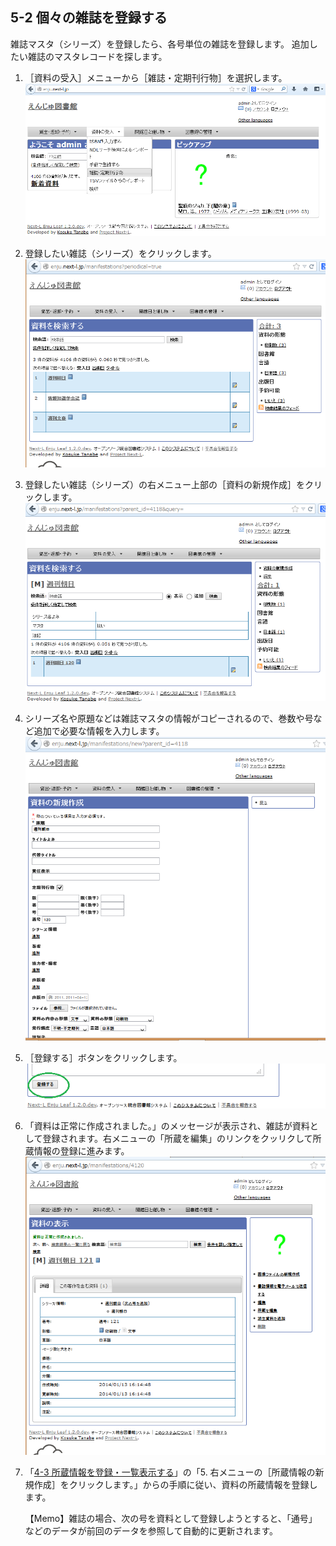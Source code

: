 5-2 個々の雑誌を登録する
------------------------

雑誌マスタ（シリーズ）を登録したら、各号単位の雑誌を登録します。
追加したい雑誌のマスタレコードを探します。

1. ［資料の受入］メニューから［雑誌・定期刊行物］を選択します。  
   ![雑誌・定期刊行物](assets/images/serials_add_manifestation.png)
2. 登録したい雑誌（シリーズ）をクリックします。  
   ![雑誌・定期刊行物の一覧](assets/images/serials_manifestations.png)
3. 登録したい雑誌（シリーズ）の右メニュー上部の［資料の新規作成］をクリックします。  
   ![資料の新規作成](assets/images/serials_series_parent.png)
3. シリーズ名や原題などは雑誌マスタの情報がコピーされるので、巻数や号など追加で必要な情報を入力します。  
   ![通号等を入力](assets/images/image_operation_158.png)
4. ［登録する］ボタンをクリックします。  
   ![登録する](assets/images/image_operation_160.png)
5. 「資料は正常に作成されました。」のメッセージが表示され、雑誌が資料として登録されます。右メニューの「所蔵を編集」のリンクをクッリクして所蔵情報の登録に進みます。
   ![資料は正常に作成されました](assets/images/serials_manifestation_added.png)
6. 「[4-3 所蔵情報を登録・一覧表示する](#span4-3-)」の「5. 右メニューの［所蔵情報の新規作成］をクリックします。」からの手順に従い、資料の所蔵情報を登録します。

   <div class="alert alert-info">【Memo】雑誌の場合、次の号を資料として登録しようとすると、「通号」などのデータが前回のデータを参照して自動的に更新されます。
   </div>
 
